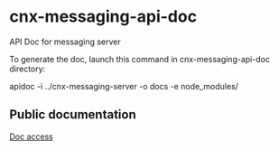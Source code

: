 # cnx-messaging-api-doc
API Doc for messaging server

To generate the doc, launch this command in cnx-messaging-api-doc directory:

apidoc -i ../cnx-messaging-server -o docs -e node_modules/

## Public documentation
[Doc access](https://interact-iv.github.io/cnx-messaging-api-doc/ "Public doc access")
